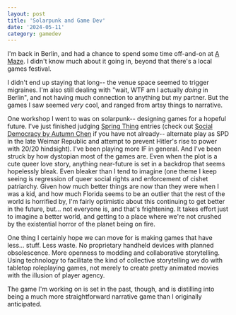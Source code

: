 ```yaml
---
layout: post
title: 'Solarpunk and Game Dev'
date: '2024-05-11'
category: gamedev
---
```


I'm back in Berlin, and had a chance to spend some time off-and-on at [A Maze](https://2024.amaze-berlin.de/). I didn't know much about it going in, beyond that there's a local games festival.

I didn't end up staying that long-- the venue space seemed to trigger
migraines. I'm also still dealing with "wait, WTF am I actually
*doing* in Berlin", and not having much connection to anything but my
partner.  But the games I saw seemed *very* cool, and ranged from
artsy things to narrative.

One workshop I went to was on solarpunk-- designing games for a hopeful future. I've just finished judging [Spring Thing](http://www.springthing.net/) entries (check out [Social Democracy by Autumn Chen](https://red-autumn.itch.io/social-democracy) if you have not already-- alternate play as SPD in the late Weimar Republic and attempt to prevent Hitler's rise to power with 20/20 hindsight). I've been playing more IF in general. And I've been struck by how dystopian most of the games are. Even when the plot is a cute queer love story, anything near-future is set in a backdrop that seems hopelessly bleak. Even bleaker than I tend to imagine (one theme I keep seeing is regression of queer social rights and enforcement of cishet patriarchy. Given how much better things are now than they were when I was a kid, and how much Florida seems to be an outlier that the rest of the world is horrified by, I'm fairly optimistic about this continuing to get better in the future, but... not everyone is, and that's frightening. It takes effort just to imagine a better world, and getting to a place where we're not crushed by the existential horror of the planet being on fire. 

One thing I certainly hope we can move for is making games that have less... stuff. Less waste. No proprietary handheld devices with planned obsolescence. More openness to modding and collaborative storytelling. Using technology to facilitate the kind of collective storytelling we do with tabletop roleplaying games, not merely to create pretty animated movies with the illusion of player agency.

The game I'm working on is set in the past, though, and is distilling into being a much more straightforward narrative game than I originally anticipated.
